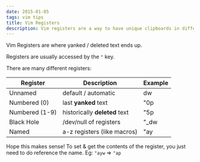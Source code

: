 ```yaml
---
date: 2015-01-05
tags: vim tips
title: Vim Registers
description: Vim registers are a way to have unique clipboards in different places.
---
```


Vim Registers are where yanked / deleted text ends up.

Registers are usually accessed by the `"` key.

There are many different registers:

| Register       | Description                   | Example |
| -------------- | ----------------------------- | ------- |
| Unnamed        | default / automatic           | dw      |
| Numbered (0)   | last **yanked** text          | "0p     |
| Numbered (1-9) | historically **deleted** text | "5p     |
| Black Hole     | /dev/null of registers        | "\_dw   |
| Named          | a-z registers (like macros)   | "ay     |

Hope this makes sense! To set & get the contents of the register, you just need to do reference the name. Eg: `"ayw` => `"ap`
